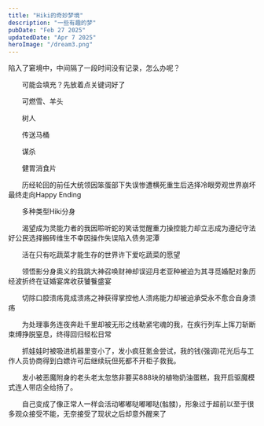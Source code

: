 ```yaml
---
title: "Hiki的奇妙梦境"
description: "一些有趣的梦"
pubDate: "Feb 27 2025"
updatedDate: "Apr 7 2025"
heroImage: "/dream3.png"
---
```


陷入了窘境中，中间隔了一段时间没有记录，怎么办呢？

&emsp;&emsp;可能会填充？先放着点关键词好了

&emsp;&emsp;可燃雪、羊头

&emsp;&emsp;树人

&emsp;&emsp;传送马桶

&emsp;&emsp;谋杀

&emsp;&emsp;健胃消食片

&emsp;&emsp;历经轮回的前任大统领因笨蛋部下失误惨遭横死重生后选择冷眼旁观世界崩坏最终走向Happy Ending

&emsp;&emsp;多种类型Hiki分身

&emsp;&emsp;渴望成为灵能力者的我因聆听蛇的笑话觉醒重力操控能力却立志成为遵纪守法好公民选择搬砖维生不幸因操作失误陷入债务泥潭

&emsp;&emsp;活在只有吃蔬菜才能生存的世界许下爱吃蔬菜的愿望

&emsp;&emsp;领悟影分身奥义的我跳大神召唤财神却误迎月老亚种被迫为其寻觅婚配对象历经波折终在证婚宴席收获饕餮盛宴

&emsp;&emsp;切除口腔溃疡竟成溃疡之神获得掌控他人溃疡能力却被迫承受永不愈合自身溃疡

&emsp;&emsp;为处理事务连夜奔赴千里却被无形之线勒紧宅魂的我，在疾行列车上挥刀斩断束缚挣脱窒息，终得回归轻松日常

&emsp;&emsp;抓娃娃时被吸进机器里变小了，发小疯狂氪金尝试，我的钱(强调)花光后与工作人员协商得到白嫖许可后继续玩但死都不开柜子救我。

&emsp;&emsp;发小被恶魔附身的老头老太忽悠非要买888块的植物奶油蛋糕，我开启驱魔模式连人带店全给扬了。

&emsp;&emsp;自己变成了像正常人一样会活动嘟嘟哒嘟嘟哒(骷髅)，形象过于超前以至于很多观众接受不能，无奈接受了现状之后却意外醒来了

